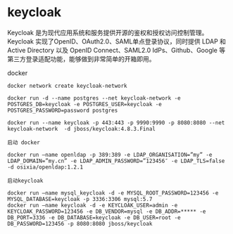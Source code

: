 # keycloak

Keycloak 是为现代应用系统和服务提供开源的鉴权和授权访问控制管理。Keycloak 实现了OpenID、OAuth2.0、SAML单点登录协议，同时提供 LDAP 和 Active Directory 以及 OpenID Connect、SAML2.0 IdPs、Github、Google 等第三方登录适配功能，能够做到非常简单的开箱即用。



docker 

```
docker network create keycloak-network

```


```
docker run -d --name postgres --net keycloak-network -e POSTGRES_DB=keycloak -e POSTGRES_USER=keycloak -e POSTGRES_PASSWORD=password postgres

```

```
docker run --name keycloak -p 443:443 -p 9990:9990 -p 8080:8080 --net keycloak-network  -d jboss/keycloak:4.8.3.Final
```


```
启动 docker

docker run –name openldap -p 389:389 -e LDAP_ORGANISATION=”my” -e LDAP_DOMAIN=”my.cn” -e LDAP_ADMIN_PASSWORD=”123456″ -e LDAP_TLS=false -d osixia/openldap:1.2.1

启动keycloak

docker run –name mysql_keycloak -d -e MYSQL_ROOT_PASSWORD=123456 -e MYSQL_DATABASE=keycloak -p 3336:3306 mysql:5.7
docker run –name keycloak -d -e KEYCLOAK_USER=admin -e KEYCLOAK_PASSWORD=123456 -e DB_VENDOR=mysql -e DB_ADDR=***** -e DB_PORT=3336 -e DB_DATABASE=keycloak -e DB_USER=root -e DB_PASSWORD=123456 -p 8080:8080 jboss/keycloak

```
